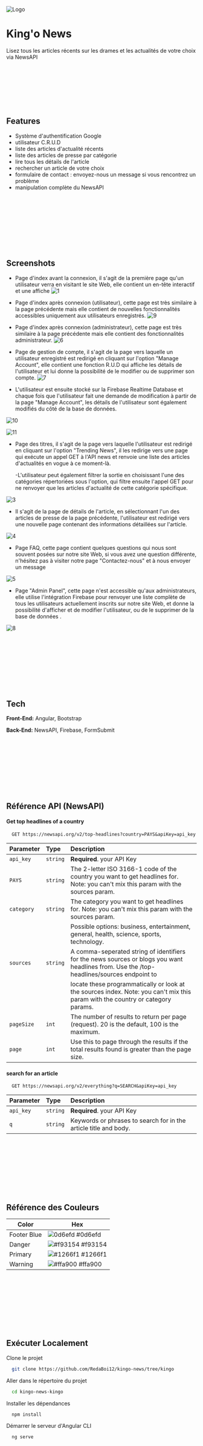 
![Logo](src/assets/screenshots/logo.png)


# King'o News  
    

Lisez tous les articles récents sur les drames et les actualités de votre choix via NewsAPI
<br><br><br><br><br><br><br><br>

## Features

- Système d'authentification Google
- utilisateur C.R.U.D 
- liste des articles d'actualité récents
- liste des articles de presse par catégorie
- lire tous les détails de l'article
- rechercher un article de votre choix
- formulaire de contact : envoyez-nous un message si vous rencontrez un problème
- manipulation complète du NewsAPI


<br><br><br><br><br><br><br><br>

## Screenshots

- Page d'index avant la connexion, il s'agit de la première page qu'un utilisateur verra en visitant le site Web, elle contient un en-tête interactif et une affiche
![1](src/assets/screenshots/1.png)

- Page d'index après connexion (utilisateur), cette page est très similaire à la page précédente mais elle contient de nouvelles fonctionnalités accessibles uniquement aux utilisateurs enregistrés.
![9](src/assets/screenshots/9.png)

- Page d'index après connexion (administrateur), cette page est très similaire à la page précédente mais elle contient des fonctionnalités administrateur.
![6](src/assets/screenshots/6.png)


- Page de gestion de compte, il s'agit de la page vers laquelle un utilisateur enregistré est redirigé en cliquant sur l'option "Manage Account", elle contient une fonction R.U.D qui affiche les détails de l'utilisateur et lui donne la possibilité de le modifier ou de supprimer son compte.
![7](src/assets/screenshots/7.png)

- L'utilisateur est ensuite stocké sur la Firebase Realtime Database et chaque fois que l'utilisateur fait une demande de modification à partir de la page "Manage Account", les détails de l'utilisateur sont également modifiés du côté de la base de données.  

![10](src/assets/screenshots/10.png)  

![11](src/assets/screenshots/11.png)


- Page des titres, il s'agit de la page vers laquelle l'utilisateur est redirigé en cliquant sur l'option "Trending News", il les redirige vers une page qui exécute un appel GET à l'API news et renvoie une liste des articles d'actualités en vogue à ce moment-là.

    -L'utilisateur peut également filtrer la sortie en choisissant l'une des catégories répertoriées sous l'option, qui filtre ensuite l'appel GET pour ne renvoyer que les articles d'actualité de cette catégorie spécifique.

![3](src/assets/screenshots/3.png)


- Il s'agit de la page de détails de l'article, en sélectionnant l'un des articles de presse de la page précédente, l'utilisateur est redirigé vers une nouvelle page contenant des informations détaillées sur l'article.

![4](src/assets/screenshots/4.png)


- Page FAQ, cette page contient quelques questions qui nous sont souvent posées sur notre site Web, si vous avez une question différente, n'hésitez pas à visiter notre page "Contactez-nous" et à nous envoyer un message

![5](src/assets/screenshots/5.png)


- Page "Admin Panel", cette page n'est accessible qu'aux administrateurs, elle utilise l'intégration Firebase pour renvoyer une liste complète de tous les utilisateurs actuellement inscrits sur notre site Web, et donne la possibilité d'afficher et de modifier l'utilisateur, ou de le supprimer de la base de données .

![8](src/assets/screenshots/8.png)




<br><br><br><br><br><br><br><br>



## Tech

**Front-End:** Angular, Bootstrap

**Back-End:** NewsAPI, Firebase, FormSubmit

<br><br><br><br><br><br><br><br>


## Référence API (NewsAPI)

#### Get top headlines of a country

```http
  GET https://newsapi.org/v2/top-headlines?country=PAYS&apiKey=api_key
```

| Parameter | Type     | Description                |
| :-------- | :------- | :------------------------- |
| `api_key` | `string` | **Required**. your API Key |
| `PAYS` | `string` | The 2-letter ISO 3166-1 code of the country you want to get headlines for. Note: you can't mix this param with the sources param. |
| `category` | `string` | The category you want to get headlines for. Note: you can't mix this param with the sources param.|
|  | | Possible options: business, entertainment, general, health, science, sports, technology.   |
| `sources` | `string` | A comma-seperated string of identifiers for the news sources or blogs you want headlines from. Use the /top-headlines/sources endpoint to |
|  | | locate these programmatically or look at the sources index. Note: you can't mix this param with the country or category params.  |
| `pageSize` | `int` | The number of results to return per page (request). 20 is the default, 100 is the maximum. |
| `page` | `int` | Use this to page through the results if the total results found is greater than the page size. |

#### search for an article

```http
  GET https://newsapi.org/v2/everything?q=SEARCH&apiKey=api_key
```

| Parameter | Type     | Description                       |
| :-------- | :------- | :-------------------------------- |
| `api_key` | `string` | **Required**. your API Key |
| `q`      | `string` | Keywords or phrases to search for in the article title and body. |




<br><br><br><br><br><br><br><br>

## Référence des Couleurs

| Color             | Hex                                                                |
| ----------------- | ------------------------------------------------------------------ |
| Footer Blue | ![0d6efd](https://via.placeholder.com/10/0d6efd?text=+) #0d6efd |
| Danger | ![#f93154](https://via.placeholder.com/10/f93154?text=+) #f93154 |
| Primary | ![#1266f1](https://via.placeholder.com/10/1266f1?text=+) #1266f1 |
| Warning | ![#ffa900](https://via.placeholder.com/10/ffa900?text=+) #ffa900 |

<br><br><br><br><br><br><br><br>



## Exécuter Localement

Clone le projet

```bash
  git clone https://github.com/RedaBoi12/kingo-news/tree/kingo
```

Aller dans le répertoire du projet

```bash
  cd kingo-news-kingo
```

Installer les dépendances

```bash
  npm install
```

Démarrer le serveur d'Angular CLI

```bash
  ng serve
```


<br><br><br><br><br><br><br><br>


## Bibliothèques NPM

- Angular CLI
- Angular Material
- Angular Fire
- Bootstrap MD
- Bootstrap
- Firebase
- Firebase Tools
- FortAwesome
- rxjs



<br><br><br><br><br><br><br><br>


## FAQ

#### Combien de temps ce projet vous a-t-il pris ?

Environ un mois et toujours en développement

#### Comment puis-je tester ce projet localement ?

Veuillez vous référer à la section "Exécuter localement" pour afficher un guide étape par étape

#### Pourquoi avez-vous décidé de créer un site Web d'actualités comme premier projet ?


j'ai toujours voulu créer un site Web d'actualités pour tester pleinement mon potentiel dans un framework  
et j'ai trouvé l'API NewsApi qui m'a évité de rechercher et de télécharger personnellement des articles  
d'actualité et de les enregistrer localement.




<br><br><br><br><br><br><br><br>

## Roadmap

- Additional browser support

- Système du Like des articles

- Système des Commentaires d'articles

- Abonnements payants


<br><br><br><br><br><br><br><br>



## Feedback

Si vous avez des commentaires, veuillez me contacter à redabusiness10@gmail.com





<br><br><br><br><br><br><br><br>

## Gestion des Versions

- **v0.1:** Création des vues principales
- **v0.15:** Remodelé et fini toutes les vues
- **v0.2:** Ajout de la première implémentation de newsAPI
- **v0.3:** Ajout de la première implémentation du système de connexion par e-mail et mot de passe
- **v0.4:** Ajout de la manipulation complète de NewsAPI avec les catégories et les détails de l'article
- **v0.5:** Basculement vers le système d'authentification Google pour avoir Access a l'API Google Contacts
- **v1.0:** 
    * Ajout d'une nouvelle possibilité de recherche API pour rechercher n'importe quel article dans la base de données
    - Ajout du formulaire de contact utilisant le service de soumission de formulaire
    - Ajout de la gestion complète du profil, y compris l'édition détaillée et la suppression du compte
    - Ajout d'un panneau d'administration auquel seuls les utilisateurs ayant un rang d'administrateur ont accès
    - Ajout du CRUD des utilisateurs complets dans le panneau d'administration
    - Passé à la version 1.0 car d'autres mises à jour mineures ont été ajoutées et jamais mentionnées
    
    
    <br><br><br><br><br><br><br><br>
    
## 🚀 A propos du createur

Bonjour, je m'appelle [ElGoumri Reda](https://www.github.com/RedaBoi12), et je suis le créateur du site Web  
"The King of News (King'o News)", c'est mon premier projet angular et  
est principalement destiné à m'aider à apprendre et à comprendre le framework  
autant que possible .

<br><br><br><br><br><br><br><br>



## 🛠 Compétences
HTML, CSS, jQuery ,Javascript, Typescript
Frameworks: Bootstrap, Angular


<br><br><br><br>

## Leçons apprises

Bien avant ce projet, j'avais très peu de connaissances sur le développement front end  
ou le développement Web en général, mais travailler sur ce projet, obtenir des erreurs  
et passer autant de temps à chercher des correctifs est vraiment la façon dont une personne  
apprend quelque chose.  

Le défi le plus difficile pour moi dans ce projet a été d'apprendre à manipuler complètement  
une API à l'aide des requêtes http et du module HttpClient proposé par Angular, que ce soit en  
récupérant toutes les informations via une requête GET, en chargeant le retour en un observable,  
en le transformant en un array pour le déplacer d'une page à l'autre et afficher les informations  
correctes à l'utilisateur. Ce fut un bon moment d'apprentissage.

